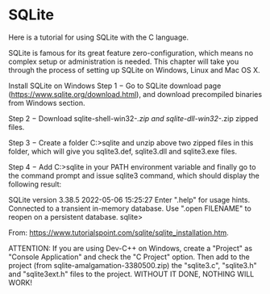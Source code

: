 # SQLite

Here is a tutorial for using SQLite with the C language.

SQLite is famous for its great feature zero-configuration, which means no complex setup or administration is needed. This chapter will take you through the process of setting up SQLite on Windows, Linux and Mac OS X.

Install SQLite on Windows
Step 1 − Go to SQLite download page (https://www.sqlite.org/download.html), and download precompiled binaries from Windows section.

Step 2 − Download sqlite-shell-win32-*.zip and sqlite-dll-win32-*.zip zipped files.

Step 3 − Create a folder C:\>sqlite and unzip above two zipped files in this folder, which will give you sqlite3.def, sqlite3.dll and sqlite3.exe files.

Step 4 − Add C:\>sqlite in your PATH environment variable and finally go to the command prompt and issue sqlite3 command, which should display the following result: 

  SQLite version 3.38.5 2022-05-06 15:25:27
  Enter ".help" for usage hints.
  Connected to a transient in-memory database.
  Use ".open FILENAME" to reopen on a persistent database.
  sqlite>

From: https://www.tutorialspoint.com/sqlite/sqlite_installation.htm.

ATTENTION: If you are using Dev-C++ on Windows, create a "Project" as "Console Application" and check the "C Project" option. Then add to the project (from sqlite-amalgamation-3380500.zip) the "sqlite3.c", "sqlite3.h" and "sqlite3ext.h" files to the project. WITHOUT IT DONE, NOTHING WILL WORK!
